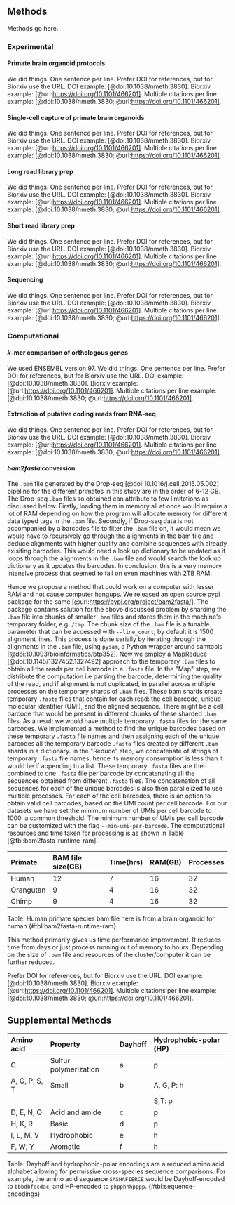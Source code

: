 ## Methods

Methods go here.

### Experimental

#### Primate brain organoid protocols

We did things.
One sentence per line.
Prefer DOI for references, but for Biorxiv use the URL.
DOI example: [@doi:10.1038/nmeth.3830].
Biorxiv example: [@url:https://doi.org/10.1101/466201].
Multiple citations per line example: [@doi:10.1038/nmeth.3830; @url:https://doi.org/10.1101/466201].

#### Single-cell capture of primate brain organoids

We did things.
One sentence per line.
Prefer DOI for references, but for Biorxiv use the URL.
DOI example: [@doi:10.1038/nmeth.3830].
Biorxiv example: [@url:https://doi.org/10.1101/466201].
Multiple citations per line example: [@doi:10.1038/nmeth.3830; @url:https://doi.org/10.1101/466201].

#### Long read library prep

We did things.
One sentence per line.
Prefer DOI for references, but for Biorxiv use the URL.
DOI example: [@doi:10.1038/nmeth.3830].
Biorxiv example: [@url:https://doi.org/10.1101/466201].
Multiple citations per line example: [@doi:10.1038/nmeth.3830; @url:https://doi.org/10.1101/466201].


#### Short read library prep

We did things.
One sentence per line.
Prefer DOI for references, but for Biorxiv use the URL.
DOI example: [@doi:10.1038/nmeth.3830].
Biorxiv example: [@url:https://doi.org/10.1101/466201].
Multiple citations per line example: [@doi:10.1038/nmeth.3830; @url:https://doi.org/10.1101/466201].

#### Sequencing

We did things.
One sentence per line.
Prefer DOI for references, but for Biorxiv use the URL.
DOI example: [@doi:10.1038/nmeth.3830].
Biorxiv example: [@url:https://doi.org/10.1101/466201].
Multiple citations per line example: [@doi:10.1038/nmeth.3830; @url:https://doi.org/10.1101/466201].

### Computational

#### $k$-mer comparison of orthologous genes

We used ENSEMBL version 97.
We did things.
One sentence per line.
Prefer DOI for references, but for Biorxiv use the URL.
DOI example: [@doi:10.1038/nmeth.3830].
Biorxiv example: [@url:https://doi.org/10.1101/466201].
Multiple citations per line example: [@doi:10.1038/nmeth.3830; @url:https://doi.org/10.1101/466201].

#### Extraction of putative coding reads from RNA-seq

We did things.
One sentence per line.
Prefer DOI for references, but for Biorxiv use the URL.
DOI example: [@doi:10.1038/nmeth.3830].
Biorxiv example: [@url:https://doi.org/10.1101/466201].
Multiple citations per line example: [@doi:10.1038/nmeth.3830; @url:https://doi.org/10.1101/466201].

#### $bam2fasta$ conversion

The `.bam` file generated by the Drop-seq [@doi:10.1016/j.cell.2015.05.002] pipeline for the different primates in this study are in the order of 6-12 GB.
The Drop-seq `.bam` files so obtained can attribute to few limitations as discussed below.
Firstly, loading them in memory all at once would require a lot of RAM depending on how the program will allocate memory for different data typed tags in the `.bam` file.
Secondly, if Drop-seq data is not accompanied by a barcodes file to filter the `.bam` file on, it would mean we would have to recursively go through the alignments in the bam file and deduce alignments with higher quality and combine sequences with already exisiting barcodes.
This would need a look up dictionary to be updated as it loops through the alignments in the `.bam` file and would search the look up dictionary as it updates the barcodes.
In conclusion, this is a very memory intensive process that seemed to fail on even machines with 2TB RAM.


Hence we propose a method that could work on a computer with lesser RAM and not cause computer hangups.
We released an open source pypi package for the same [@url:https://pypi.org/project/bam2fasta/].
The package contains solution for the above discussed problem by sharding the `.bam` file into chunks of smaller `.bam` files and stores them in the machine's temporary folder, e.g. `/tmp`.
The chunk size of the `.bam` file is a tunable parameter that can be accessed with `--line_count`; by default it is 1500 alignment lines.
This process is done serially by iterating through the alignments in the `.bam` file, using `pysam`, a Python wrapper around samtools [@doi:10.1093/bioinformatics/btp352].
Now we employ a MapReduce [@doi:10.1145/1327452.1327492] approach to the temporary `.bam` files to obtain all the reads per cell barcode in a `.fasta` file.
In the "Map" step, we distribute the computation i.e parsing the barcode, determining the quality of the read, and if alignment is not duplicated, in parallel across multiple processes on the temporary shards of `.bam` files.
These bam shards create temporary `.fasta` files that contain for each read: the cell barcode, unique molecular identifier (UMI), and the aligned sequence.
There might be a cell barcode that would be present in different chunks of these sharded `.bam` files.
As a result we would have multiple temporary `.fasta` files for the same barcodes.
We implemented a method to find the unique barcodes based on these temporary `.fasta` file names and then assigning each of the unique barcodes all the temporary barcode `.fasta` files created by different `.bam` shards in a dictionary.
In the "Reduce" step, we concatenate of strings of temporary `.fasta` file names, hence its memory consumption is less than it would be if appending to a list.
These temporary `.fasta` files are then combined to one `.fasta` file per barcode by concatenating all the sequences obtained from different `.fasta` files.
The concatenation of all sequences for each of the unique barcodes is also then parallelized to use multiple processes.
For each of the cell barcodes, there is an option to obtain valid cell barcodes, based on the UMI count per cell barcode.
For our datasets we have set the minimum number of UMIs per cell barcode to 1000, a common threshold.
The minimum number of UMIs per cell barcode can be customized with the flag `--min-umi-per-barcode`.
The computational resources and time taken for processing is as shown in Table [@tbl:bam2fasta-runtime-ram].


|  Primate  | BAM file size(GB)  | Time(hrs)| RAM(GB) | Processes |
| :-------- | :------------------| :--------| :-------| :---------|
| Human     | 12                 | 7        | 16      | 32        |
| Orangutan | 9                  | 4        | 16      | 32        |
| Chimp     | 9                  | 4        | 16      | 32        |

Table: Human primate species bam file here is from a brain organoid for human {#tbl:bam2fasta-runtime-ram}

This method primarily gives us time performance improvement.
It reduces time from days or just process running out of memory to hours.
Depending on the size of `.bam` file and resources of the cluster/computer it can be further reduced.

Prefer DOI for references, but for Biorxiv use the URL.
DOI example: [@doi:10.1038/nmeth.3830].
Biorxiv example: [@url:https://doi.org/10.1101/466201].
Multiple citations per line example: [@doi:10.1038/nmeth.3830; @url:https://doi.org/10.1101/466201].


## Supplemental Methods




|  Amino acid                    | Property              | Dayhoff | Hydrophobic-polar (HP) |
| :----------------------------- | :-------------------- | :------ | :--------------------- |
| C                              | Sulfur polymerization | a       | p                      |
| A, G, P, S, T                  | Small                 | b       | A, G, P: h             |
|                                |                       |         | S,T: p                 |
| D, E, N, Q                     | Acid and amide        | c       | p                      |
| H, K, R                        | Basic                 | d       | p                      |
| I, L, M, V                     | Hydrophobic           | e       | h                      |
| F, W, Y                        | Aromatic              | f       | h                      |

Table: Dayhoff and hydrophobic-polar encodings are a reduced amino acid
alphabet allowing for permissive cross-species sequence comparisons. For
example, the amino acid sequence `SASHAFIERCE` would be Dayhoff-encoded
to `bbbdbfecdac`, and HP-encoded to `phpphhhpppp`. {#tbl:sequence-encodings}
